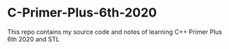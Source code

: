 # C-Primer-Plus-6th-2020
This repo contains my source code and notes of learning C++ Primer Plus 6th 2020 and STL



